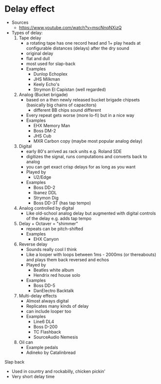 # Delay effect

-   Sources
    -   https://www.youtube.com/watch?v=mscNnqNXizQ
-   Types of delay:
    1. Tape delay
        - a rotating tape has one record head and 1+ play heads at configurable distances (delays) after the dry sound
        - original delay
        - flat and dull
        - most used for slap-back
        - Examples
            - Dunlop Echoplex
            - JHS Milkman
            - Keely Echo's
            - Strymon El Capistan (well regarded)
    2. Analog (Bucket brigade)
        - based on a then newly released bucket brigade chipsets (basically big chains of capacitors)
            - different BB chips sound different
        - Every repeat gets worse (more lo-fi) but in a nice way
        - Examples
            - EHX Memory Man
            - Boss DM-2
            - JHS Cub
            - MXR Carbon copy (maybe most popular analog delay)
    3. Digital
        - early 80's arrived as rack units e.g. Roland SDE
        - digitizes the signal, runs computations and converts back to analog
        - you can get exact crisp delays for as long as you want
        - Played by
            - U2/Edge
        - Examples
            - Boss DD-2
            - Ibanez DDL
            - Strymon Dig
            - Boss DD-3T (has tap tempo)
    4. Analog controlled by digital
        - Like old-school analog delay but augmented with digital controls of the delay e.g. adds tap tempo
    5. Delay + Octaver = "shimmer"
        - repeats can be pitch-shifted
        - Examples
            - EHX Canyon
    6. Reverse delay
        - Sounds really cool I think
        - Like a looper with loops between 1ms - 2000ms (or thereabouts) and plays them back reversed and echos
        - Played by
            - Beatles white album
            - Hendrix red house solo
        - Examples
            - Boss DD-5
            - DanElectro Backtalk
    7. Multi-delay effects
        - Almost always digital
        - Replicates many kinds of delay
        - can include looper too
        - Examples
            - Line6 DL4
            - Boss D-200
            - TC Flashback
            - SourceAudio Nemesis
    8. Oil can
        - Example pedals
        - Adineko by Catalinbread

Slap back

-   Used in country and rockabilly, chicken pickin'
-   Very short delay time
